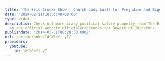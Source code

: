 ```yaml
---
title: 'The Eric Crooks Show : Church Lady Lusts for Prejudice and Bigotry'
date: "2020-02-11T18:35:48+08:00"
type: video
description: Check out more crazy political satire puppetry from The Eric Crooks Show
  on the official website officialericcrooks.com Beware of Imitators !
publishdate: "2014-05-31T08:28:30.000Z"
url: /ericacrooks/1dCY8cYi-yI/
providers:
  youtube:
    id: 1dCY8cYi-yI
---
```

